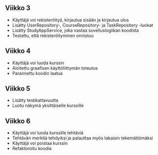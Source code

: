 ## Viikko 3
- Käyttäjä voi rekisteröityä, kirjautua sisään ja kirjautua ulos
- Lisätty UserRepository-, CourseRepository- ja TaskRepository -luokat
- Lisätty StudyAppService, joka vastaa sovelluslogiikan koodista
- Testattu, että rekisteröityminen onnistuu

## Viikko 4
- Käyttäjä voi luoda kurssin
- Aloitettu graafisen käyttöliittymän toteutus
- Parannettu koodin laatua

## Viikko 5
- Lisätty testikattavuutta
- Luotu näkymä yksittäiselle kurssille

## Viikko 6
- Käyttäjä voi luoda kurssille tehtäviä
- Tehtävän merkitä tehdyiksi ja palauttaa myös takaisin tekemättömäksi
- Käyttäjä voi poistaa kurssin
- Refaktoroitu koodia